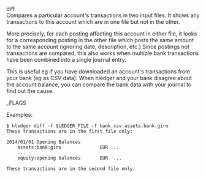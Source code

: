 diff\
Compares a particular account's transactions in two input files.
It shows any transactions to this account which are in one file but
not in the other.

More precisely, for each posting affecting this account in either
file, it looks for a corresponding posting in the other file which
posts the same amount to the same account (ignoring date, description,
etc.) Since postings not transactions are compared, this also works
when multiple bank transactions have been combined into a single
journal entry.

This is useful eg if you have downloaded an account's transactions
from your bank (eg as CSV data). When hledger and your bank disagree
about the account balance, you can compare the bank data with your
journal to find out the cause. 

_FLAGS

Examples:

```shell
$ hledger diff -f $LEDGER_FILE -f bank.csv assets:bank:giro 
These transactions are in the first file only:

2014/01/01 Opening Balances
    assets:bank:giro              EUR ...
    ...
    equity:opening balances       EUR -...

These transactions are in the second file only:
```
